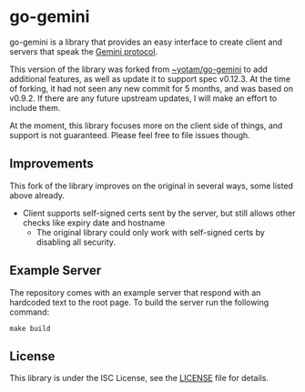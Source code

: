 # go-gemini

go-gemini is a library that provides an easy interface to create client and servers that speak the [Gemini protocol](https://gemini.circumlunar.space/).

This version of the library was forked from [~yotam/go-gemini](https://git.sr.ht/~yotam/go-gemini/) to add additional features, as well as update it to support spec v0.12.3. At the time of forking, it had not seen any new commit for 5 months, and was based on v0.9.2. If there are any future upstream updates, I will make an effort to include them.

At the moment, this library focuses more on the client side of things, and support is not guaranteed. Please feel free to file issues though.

## Improvements
This fork of the library improves on the original in several ways, some listed above already.

- Client supports self-signed certs sent by the server, but still allows other checks like expiry date and hostname
  - The original library could only work with self-signed certs by disabling all security.

## Example Server
The repository comes with an example server that respond with an hardcoded text
to the root page. To build the server run the following command:

    make build

## License
This library is under the ISC License, see the [LICENSE](./LICENSE) file for details.